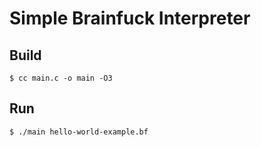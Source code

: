 # Simple Brainfuck Interpreter

## Build

```console
$ cc main.c -o main -O3
```

## Run

```console
$ ./main hello-world-example.bf
```
